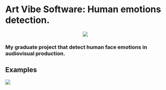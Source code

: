 # Art Vibe Software: Human emotions detection.

<p align="center">
  <img src="https://github.com/kaique-ryan-santos-chagas/face-emotions-detection/assets/59677362/00726aba-da72-419f-904a-c566736b7117" />
</p>
  
### My graduate project that detect human face emotions in audiovisual production.

## Examples 

<img src="https://drive.google.com/drive/u/1/folders/1IbzSEVlKJFNtJs7xAXO3lB5PewqByMwh" />


